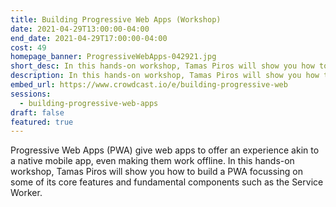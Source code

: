 ```yaml
---
title: Building Progressive Web Apps (Workshop)
date: 2021-04-29T13:00:00-04:00
end_date: 2021-04-29T17:00:00-04:00
cost: 49
homepage_banner: ProgressiveWebApps-042921.jpg
short_desc: In this hands-on workshop, Tamas Piros will show you how to build a progressive web app (PWA).
description: In this hands-on workshop, Tamas Piros will show you how to build a PWA focussing on some of its core features and fundamental components such as the Service Worker.
embed_url: https://www.crowdcast.io/e/building-progressive-web
sessions:
  - building-progressive-web-apps
draft: false
featured: true
---
```


Progressive Web Apps (PWA) give web apps to offer an experience akin to a native mobile app, even making them work offline. In this hands-on workshop, Tamas Piros will show you how to build a PWA focussing on some of its core features and fundamental components such as the Service Worker.
